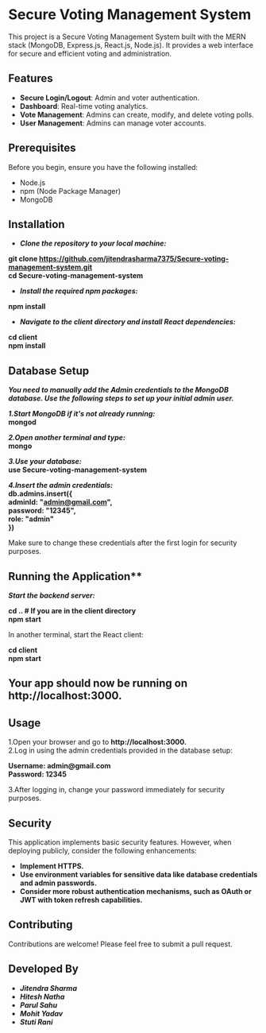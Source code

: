 # Secure Voting Management System

This project is a Secure Voting Management System built with the MERN stack (MongoDB, Express.js, React.js, Node.js). It provides a web interface for secure and efficient voting and administration.

## Features

- **Secure Login/Logout**: Admin and voter authentication.
- **Dashboard**: Real-time voting analytics.
- **Vote Management**: Admins can create, modify, and delete voting polls.
- **User Management**: Admins can manage voter accounts.

## Prerequisites

Before you begin, ensure you have the following installed:
- Node.js
- npm (Node Package Manager)
- MongoDB

## Installation

- __*Clone the repository to your local machine:*__

__git clone https://github.com/jitendrasharma7375/Secure-voting-management-system.git__ <br>
__cd Secure-voting-management-system__ <br>

- __*Install the required npm packages:*__ <br>

__npm install__ 

- __*Navigate to the client directory and install React dependencies:*__

__cd client__   
__npm install__

## Database Setup

__*You need to manually add the Admin credentials to the MongoDB database. Use the following steps to set up your initial admin user.*__

__*1.Start MongoDB if it's not already running:*__  
  __mongod__  
  
__*2.Open another terminal and type:*__  
  __mongo__  
  
__*3.Use your database:*__  
__use Secure-voting-management-system__   

__*4.Insert the admin credentials:*__  
**db.admins.insert({  
     adminId: "admin@gmail.com",  
     password: "12345",  
     role: "admin"  
 })**   
 
Make sure to change these credentials after the first login for security purposes.

## Running the Application**

__*Start the backend server:*__

 __cd ..  # If you are in the client directory__  
 __npm start__

In another terminal, start the React client:

__cd client__  
__npm start__

## Your app should now be running on http://localhost:3000.

## Usage
1.Open your browser and go to **http://localhost:3000.**  
2.Log in using the admin credentials provided in the database setup:  

__Username: admin@gmail.com__  
__Password: 12345__

3.After logging in, change your password immediately for security purposes.

## Security

This application implements basic security features. However, when deploying publicly, consider the following enhancements:

- __Implement HTTPS.__  
- __Use environment variables for sensitive data like database credentials and admin passwords.__  
- __Consider more robust authentication mechanisms, such as OAuth or JWT with token refresh capabilities.__  


## Contributing
Contributions are welcome! Please feel free to submit a pull request.

## Developed By
- __*Jitendra Sharma*__
- __*Hitesh Natha*__
- __*Parul Sahu*__
- __*Mohit Yadav*__
- __*Stuti Rani*__







